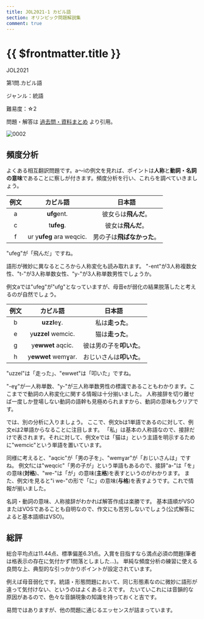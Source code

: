 ```yaml
---
title: JOL2021-1 カビル語
section: オリンピック問題解説集
comment: true
---
```


# {{ $frontmatter.title }}

JOL2021

第1問.カビル語

ジャンル：統語

難易度：☆2

問題・解答は
[過去問・資料まとめ](https://iolingjapan.org/preparation/)
より引用。

![0002](https://user-images.githubusercontent.com/107757349/206891275-2d1e1e35-04d2-40a6-85f6-961ebb68ded9.jpg)

## 頻度分析

よくある相互翻訳問題です。a～iの例文を見れば、ポイントは**人称**と**動詞・名詞の意味**であることに察しが付きます。頻度分析を行い、これらを調べていきましょう。

| 例文 | カビル語 | 日本語 |
| :-: | :-: | :-: |
| a | **ufg**ent. | 彼女らは**飛んだ**。 |
| c | t**ufeg**.  | 彼女は**飛んだ**。 |
| f | ur y**ufeg** ara weqcic.  | 男の子は**飛ばなかった**。 |

"ufeg"が「飛んだ」ですね。

語形が微妙に異なるところから人称変化も読み取れます。
"-ent"が3人称複数女性、"t-"が3人称単数女性、"y-"が3人称単数男性でしょうか。

例文aでは"ufeg"が"ufg"となっていますが、母音eが弱化の結果脱落したと考えるのが自然でしょう。

| 例文 | カビル語 | 日本語 |
| :-: | :-: | :-: |
| b | **uzzl**eɣ. | 私は**走った**。 |
| e | y**uzzel** wemcic.  | 猫は**走った**。 |
| g | y**ewwet** aqcic.  | 彼は男の子を**叩いた**。 |
| h | y**ewwet** wemɣar.  | おじいさんは**叩いた**。 |

"uzzel"は「走った」、"ewwet"は「叩いた」ですね。

"-eɣ"が一人称単数、"y-"が三人称単数男性の標識であることもわかります。ここまでで動詞の人称変化に関する情報は十分揃いました。
人称接辞を切り離せば一度しか登場しない動詞の語幹も見極められますから、動詞の意味もクリアです。

では、別の分析に入りましょう。
ここで、例文bは1単語であるのに対して、例文eは2単語からなることに注目します。
「私」は基本の人称語なので、接辞だけで表されます。それに対して、例文eでは「猫は」という主語を明示するために"wemcic"という単語を置いています。

同様に考えると、"aqcic"が「男の子を」、"wemɣar"が「おじいさんは」ですね。
例文fには"weqcic"「男の子が」という単語もあるので、接辞"a-"は「を」の意味(**対格**)、"we-"は「が」の意味(**主格**)を表すというのがわかります。
また、例文iを見ると"i we-"の形で「に」の意味(**与格**)を表すようです。これで情報が揃いました。

名詞・動詞の意味、人称接辞がわかれば解答作成は楽勝です。
基本語順がVSOまたはVOSであることも自明なので、作文にも苦労しないでしょう(公式解答によると基本語順はVSO)。

## 総評

総合平均点は11.44点、標準偏差6.31点。入賞を目指すなら満点必須の問題(筆者は格表示の存在に気付かず1問落としました...)。
単純な頻度分析の練習に使える良問な上、典型的な引っかかりポイントが設定されています。

例えば母音弱化です。統語・形態問題において、同じ形態素なのに微妙に語形が違って気付けない、というのはよくあるミスです。
たいていこれには音韻的な原因があるので、色々な音韻現象の知識を持っておくと吉です。

易問ではありますが、他の問題に通じるエッセンスが詰まっています。
